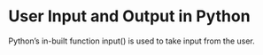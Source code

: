 # User Input and Output in Python

Python’s in-built function input() is used to take input from the user.

